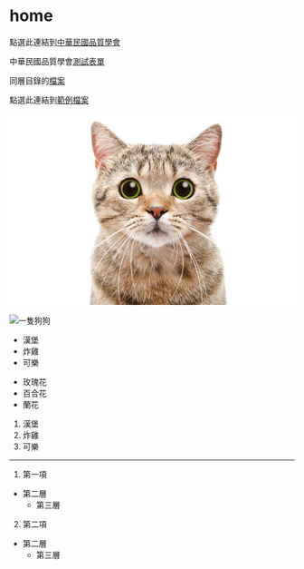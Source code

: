 # home

點選此連結到[中華民國品質學會](http://www.csq.org.tw/mp.asp)

中華民國品質學會[測試表單](https://forms.gle/v4zL3DVc54HH8c7H8)


同層目錄的[檔案](注意事項)


點選此連結到[範例檔案](docs/範例檔案.docx)

![倉庫內圖片](/image/cat.jpg)


![一隻狗狗](https://i2.wp.com/www.spaceadvisor.com/blog/wp-content/uploads/2018/08/animal-corgi-dog-58997.jpg)

- 漢堡
- 炸雞
- 可樂


* 玫瑰花
* 百合花
* 蘭花

1. 漢堡
2. 炸雞
3. 可樂


-------
1. 第一項
  * 第二層
    * 第三層
2. 第二項
  * 第二層
    * 第三層

